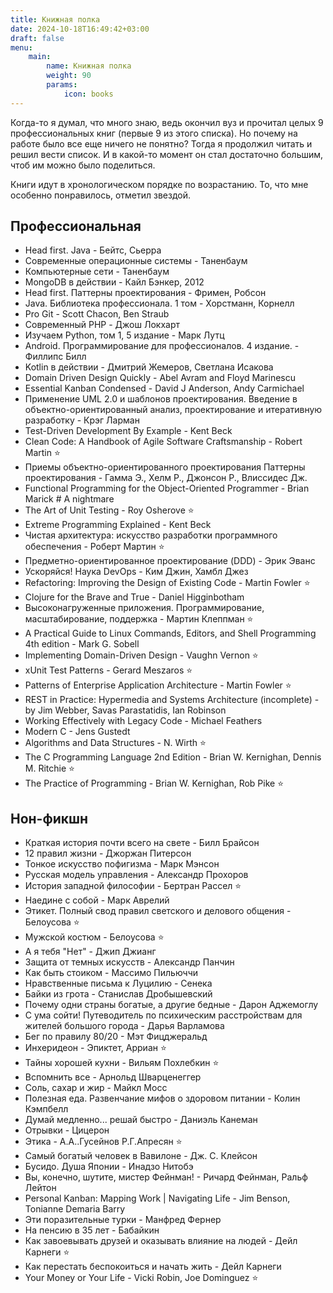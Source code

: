 ```yaml
---
title: Книжная полка
date: 2024-10-18T16:49:42+03:00
draft: false
menu: 
    main:
        name: Книжная полка
        weight: 90
        params:
            icon: books
---
```


Когда-то я думал, что много знаю, ведь окончил вуз и прочитал целых 9 профессиональных книг (первые 9 из этого списка). Но почему на работе было все еще ничего не понятно? Тогда я продолжил читать и решил вести список. И в какой-то момент он стал достаточно большим, чтоб им можно было поделиться.

Книги идут в хронологическом порядке по возрастанию. То, что мне особенно понравилось, отметил звездой.

## Профессиональная

* Head first. Java - Бейтс, Сьерра
* Современные операционные системы - Таненбаум
* Компьютерные сети - Таненбаум
* MongoDB в действии - Кайл Бэнкер, 2012
* Head first. Паттерны проектирования - Фримен, Робсон
* Java. Библиотека профессионала. 1 том - Хорстманн, Корнелл
* Pro Git - Scott Chacon, Ben Straub
* Современный PHP - Джош Локхарт
* Изучаем Python, том 1, 5 издание - Марк Лутц
* Android. Программирование для профессионалов. 4 издание. - Филлипс Билл
* Kotlin в действии - Дмитрий Жемеров, Светлана Исакова
* Domain Driven Design Quickly - Abel Avram and Floyd Marinescu
* Essential Kanban Condensed - David J Anderson, Andy Carmichael
* Применение UML 2.0 и шаблонов проектирования. Введение в объектно-ориентированный анализ, проектирование и итеративную разработку - Крэг Ларман
* Test-Driven Development By Example - Kent Beck
* Clean Code: A Handbook of Agile Software Craftsmanship - Robert Martin ⭐
* Приемы объектно-ориентированного проектирования Паттерны проектирования - Гамма Э., Хелм Р., Джонсон Р., Влиссидес Дж.
* Functional Programming for the Object-Oriented Programmer - Brian Marick # A nightmare
* The Art of Unit Testing - Roy Osherove ⭐
* Extreme Programming Explained - Kent Beck
* Чистая архитектура: искусство разработки программного обеспечения - Роберт Мартин ⭐
* Предметно-ориентированное проектирование (DDD) - Эрик Эванс
* Ускоряйся! Наука DevOps - Ким Джин, Хамбл Джез
* Refactoring: Improving the Design of Existing Code - Martin Fowler ⭐
* Clojure for the Brave and True - Daniel Higginbotham
* Высоконагруженные приложения. Программирование, масштабирование, поддержка - Мартин Клеппман ⭐
* A Practical Guide to Linux Commands, Editors, and Shell Programming 4th edition - Mark G. Sobell
* Implementing Domain-Driven Design - Vaughn Vernon ⭐
* xUnit Test Patterns - Gerard Meszaros ⭐
* Patterns of Enterprise Application Architecture - Martin Fowler ⭐
* REST in Practice: Hypermedia and Systems Architecture (incomplete) - by Jim Webber, Savas Parastatidis, Ian Robinson
* Working Effectively with Legacy Code - Michael Feathers
* Modern C - Jens Gustedt
* Algorithms and Data Structures - N. Wirth ⭐
* The C Programming Language 2nd Edition - Brian W. Kernighan, Dennis M. Ritchie ⭐
* The Practice of Programming - Brian W. Kernighan, Rob Pike ⭐

## Нон-фикшн

* Краткая история почти всего на свете - Билл Брайсон
* 12 правил жизни - Джоржан Питерсон
* Тонкое искусство пофигизма - Марк Мэнсон
* Русская модель управления - Александр Прохоров
* История западной философии - Бертран Рассел ⭐
* Наедине с собой - Марк Аврелий
* Этикет. Полный свод правил светского и делового общения - Белоусова ⭐
* Мужской костюм - Белоусова ⭐
* А я тебя "Нет" - Джип Джианг
* Защита от темных искусств - Александр Панчин
* Как быть стоиком - Массимо Пильюччи
* Нравственные письма к Луцилию - Сенека
* Байки из грота - Станислав Дробышевский
* Почему одни страны богатые, а другие бедные - Дарон Аджемоглу
* С ума сойти! Путеводитель по психическим расстройствам для жителей большого города - Дарья Варламова
* Бег по правилу 80/20 - Мэт Фицджеральд
* Инхеридеон - Эпиктет, Арриан ⭐
* Тайны хорошей кухни - Вильям Похлебкин ⭐
* Вспомнить все - Арнольд Шварценеггер
* Соль, сахар и жир - Майкл Мосс
* Полезная еда. Развенчание мифов о здоровом питании - Колин Кэмпбелл
* Думай медленно... решай быстро - Даниэль Канеман
* Отрывки - Цицерон
* Этика - А.А..Гусейнов Р.Г.Апресян ⭐
* Самый богатый человек в Вавилоне - Дж. С. Клейсон
* Бусидо. Душа Японии - Инадзо Нитобэ
* Вы, конечно, шутите, мистер Фейнман! - Ричард Фейнман, Ральф Лейтон
* Personal Kanban: Mapping Work | Navigating Life - Jim Benson, Tonianne Demaria Barry
* Эти поразительные турки - Манфред Фернер
* На пенсию в 35 лет - Бабайкин
* Как завоевывать друзей и оказывать влияние на людей - Дейл Карнеги ⭐
* Как перестать беспокоиться и начать жить - Дейл Карнеги
* Your Money or Your Life -  Vicki Robin, Joe Dominguez ⭐

